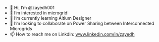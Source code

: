 - 👋 Hi, I’m @zayedh001
- 👀 I’m interested in microgrid
- 🌱 I’m currently learning Altium Designer
- 💞️ I’m looking to collaborate on Power Sharing between Interconnected Microgrids
- 📫 How to reach me on Linkdin: www.linkedin.com/in/zayedh

<!---
zayedh001/zayedh001 is a ✨ special ✨ repository because its `README.md` (this file) appears on your GitHub profile.
You can click the Preview link to take a look at your changes.
--->
